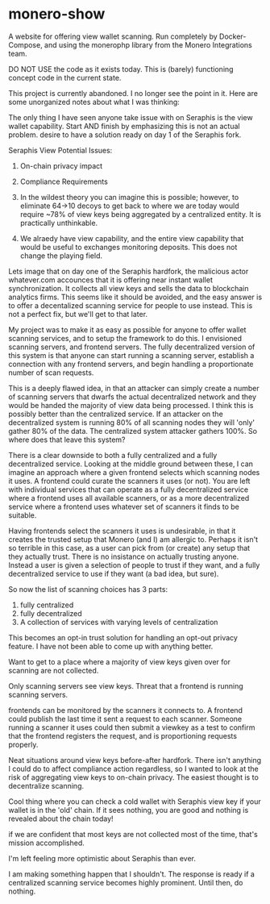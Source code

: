 # monero-show

A website for offering view wallet scanning. Run completely by Docker-Compose, and using the monerophp library from the Monero Integrations team.

DO NOT USE the code as it exists today. This is (barely) functioning concept code in the current state.


This project is currently abandoned. I no longer see the point in it. Here are some unorganized notes about what I was thinking: 



The only thing I have seen anyone take issue with on Seraphis is the view wallet capability.
Start AND finish by emphasizing this is not an actual problem.
desire to have a solution ready on day 1 of the Seraphis fork.

Seraphis View Potential Issues:
1. On-chain privacy impact
2. Compliance Requirements

1. In the wildest theory you can imagine this is possible; however, to eliminate 64->10 decoys to get back to where we are today would require ~78% of view keys being aggregated by a centralized entity. It is practically unthinkable.
2. We alraedy have view capability, and the entire view capability that would be useful to exchanges monitoring deposits. This does not change the playing field.

Lets image that on day one of the Seraphis hardfork, the malicious actor whatever.com accounces that it is offering near instant wallet synchronization. It collects all view keys and sells the data to blockchain analytics firms. This seems like it should be avoided, and the easy answer is to offer a decentalized scanning service for people to use instead. This is not a perfect fix, but we'll get to that later.

My project was to make it as easy as possible for anyone to offer wallet scanning services, and to setup the framework to do this. I envisioned scanning servers, and frontend servers. The fully decentralized version of this system is that anyone can start running a scanning server, establish a connection with any frontend servers, and begin handling a proportionate number of scan requests.

This is a deeply flawed idea, in that an attacker can simply create a number of scanning servers that dwarfs the actual decentralized network and they would be handed the majority of view data being processed. I think this is possibly better than the centralized service. If an attacker on the decentralized system is running 80% of all scanning nodes they will 'only' gather 80% of the data. The centralized system attacker gathers 100%. So where does that leave this system?

There is a clear downside to both a fully centralized and a fully decentralized service. Looking at the middle ground between these, I can imagine an approach where a given frontend selects which scanning nodes it uses. A frontend could curate the scanners it uses (or not). You are left with individual services that can operate as a fully decentralized service where a frontend uses all available scanners, or as a more decentralized service where a frontend uses whatever set of scanners it finds to be suitable.

Having frontends select the scanners it uses is undesirable, in that it creates the trusted setup that Monero (and I) am allergic to. Perhaps it isn't so terrible in this case, as a user can pick from (or create) any setup that they actually trust. There is no insistance on actually trusting anyone. Instead a user is given a selection of people to trust if they want, and a fully decentralized service to use if they want (a bad idea, but sure).

So now the list of scanning choices has 3 parts:

1. fully centralized
2. fully decentralized
3. A collection of services with varying levels of centralization

This becomes an opt-in trust solution for handling an opt-out privacy feature. I have not been able to come up with anything better.

Want to get to a place where a majority of view keys given over for scanning are not collected. 

Only scanning servers see view keys.
Threat that a frontend is running scanning servers.

frontends can be monitored by the scanners it connects to. A frontend could publish the last time it sent a request to each scanner. Someone running a scanner it uses could then submit a viewkey as a test to confirm that the frontend registers the request, and is proportioning requests properly.

Neat situations around view keys before-after hardfork. There isn't anything I could do to affect compliance action regardless, so I wanted to look at the risk of aggregating view keys to on-chain privacy. The easiest thought is to decentralize scanning.

Cool thing where you can check a cold wallet with Seraphis view key if your wallet is in the 'old' chain. If it sees nothing, you are good and nothing is revealed about the chain today!

if we are confident that most keys are not collected most of the time, that's mission accomplished.

I'm left feeling more optimistic about Seraphis than ever.

I am making something happen that I shouldn't. The response is ready if a centralized scanning service becomes highly prominent. Until then, do nothing.
